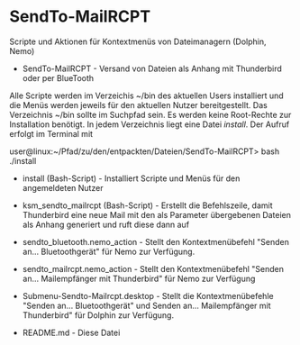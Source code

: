 # SendTo-MailRCPT
Scripte und Aktionen für Kontextmenüs von Dateimanagern (Dolphin, Nemo)

- SendTo-MailRCPT - Versand von Dateien als Anhang mit Thunderbird oder per BlueTooth

Alle Scripte werden im Verzeichis ~/bin des aktuellen Users installiert und die
Menüs werden jeweils für den aktuellen Nutzer bereitgestellt.
Das Verzeichnis ~/bin sollte im Suchpfad sein. Es werden keine Root-Rechte
zur Installation benötigt. In jedem Verzeichnis liegt eine Datei _install_.
Der Aufruf erfolgt im Terminal mit

user@linux:~/Pfad/zu/den/entpackten/Dateien/SendTo-MailRCPT> bash ./install

* install (Bash-Script) - Installiert Scripte und Menüs für den angemeldeten Nutzer

* ksm_sendto_mailrcpt (Bash-Script) - Erstellt die Befehlszeile, damit Thunderbird eine neue Mail mit den als Parameter 
übergebenen Dateien als Anhang generiert und ruft diese dann auf

* sendto_bluetooth.nemo_action - Stellt den Kontextmenübefehl "Senden an... Bluetoothgerät" für Nemo zur Verfügung.

* sendto_mailrcpt.nemo_action - Stellt den Kontextmenübefehl "Senden an... Mailempfänger mit Thunderbird" für Nemo zur Verfügung

* Submenu-Sendto-Mailrcpt.desktop - Stellt die Kontextmenübefehle "Senden an... Bluetoothgerät" und Senden an... Mailempfänger 
mit Thunderbird" für Dolphin zur Verfügung.

* README.md - Diese Datei
